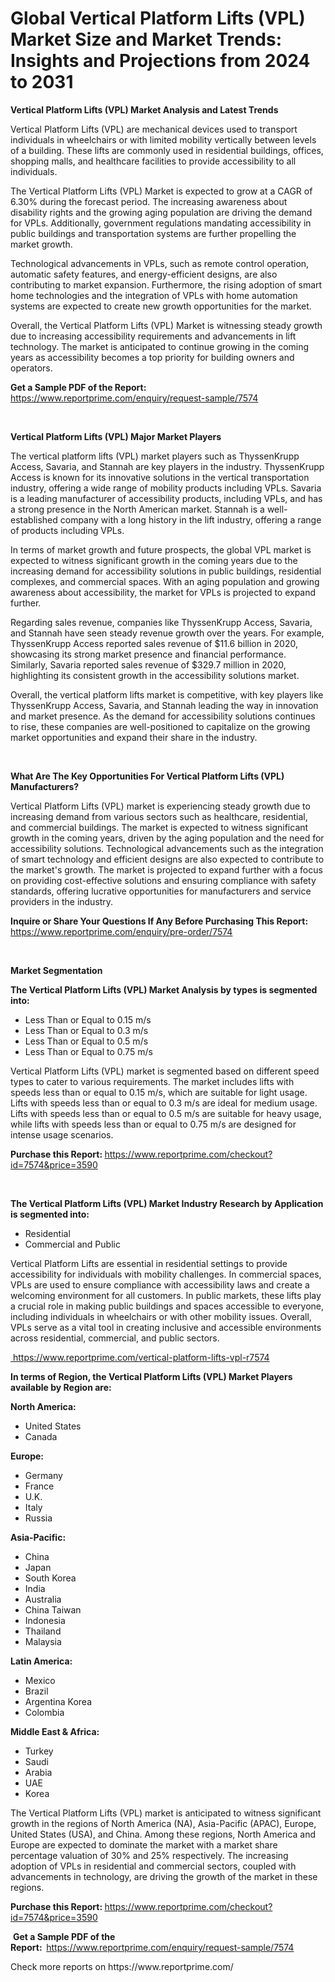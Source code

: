 <p><h1>Global Vertical Platform Lifts (VPL) Market Size and Market Trends: Insights and Projections from 2024 to 2031</h1></p><p><strong>Vertical Platform Lifts (VPL) Market Analysis and Latest Trends</strong></p>
<p><p>Vertical Platform Lifts (VPL) are mechanical devices used to transport individuals in wheelchairs or with limited mobility vertically between levels of a building. These lifts are commonly used in residential buildings, offices, shopping malls, and healthcare facilities to provide accessibility to all individuals.</p><p>The Vertical Platform Lifts (VPL) Market is expected to grow at a CAGR of 6.30% during the forecast period. The increasing awareness about disability rights and the growing aging population are driving the demand for VPLs. Additionally, government regulations mandating accessibility in public buildings and transportation systems are further propelling the market growth.</p><p>Technological advancements in VPLs, such as remote control operation, automatic safety features, and energy-efficient designs, are also contributing to market expansion. Furthermore, the rising adoption of smart home technologies and the integration of VPLs with home automation systems are expected to create new growth opportunities for the market.</p><p>Overall, the Vertical Platform Lifts (VPL) Market is witnessing steady growth due to increasing accessibility requirements and advancements in lift technology. The market is anticipated to continue growing in the coming years as accessibility becomes a top priority for building owners and operators.</p></p>
<p><strong>Get a Sample PDF of the Report:&nbsp;</strong> <a href="https://www.reportprime.com/enquiry/request-sample/7574">https://www.reportprime.com/enquiry/request-sample/7574</a></p>
<p>&nbsp;</p>
<p><strong>Vertical Platform Lifts (VPL) Major Market Players</strong></p>
<p><p>The vertical platform lifts (VPL) market players such as ThyssenKrupp Access, Savaria, and Stannah are key players in the industry. ThyssenKrupp Access is known for its innovative solutions in the vertical transportation industry, offering a wide range of mobility products including VPLs. Savaria is a leading manufacturer of accessibility products, including VPLs, and has a strong presence in the North American market. Stannah is a well-established company with a long history in the lift industry, offering a range of products including VPLs.</p><p>In terms of market growth and future prospects, the global VPL market is expected to witness significant growth in the coming years due to the increasing demand for accessibility solutions in public buildings, residential complexes, and commercial spaces. With an aging population and growing awareness about accessibility, the market for VPLs is projected to expand further.</p><p>Regarding sales revenue, companies like ThyssenKrupp Access, Savaria, and Stannah have seen steady revenue growth over the years. For example, ThyssenKrupp Access reported sales revenue of $11.6 billion in 2020, showcasing its strong market presence and financial performance. Similarly, Savaria reported sales revenue of $329.7 million in 2020, highlighting its consistent growth in the accessibility solutions market.</p><p>Overall, the vertical platform lifts market is competitive, with key players like ThyssenKrupp Access, Savaria, and Stannah leading the way in innovation and market presence. As the demand for accessibility solutions continues to rise, these companies are well-positioned to capitalize on the growing market opportunities and expand their share in the industry.</p></p>
<p>&nbsp;</p>
<p><strong>What Are The Key Opportunities For Vertical Platform Lifts (VPL) Manufacturers?</strong></p>
<p><p>Vertical Platform Lifts (VPL) market is experiencing steady growth due to increasing demand from various sectors such as healthcare, residential, and commercial buildings. The market is expected to witness significant growth in the coming years, driven by the aging population and the need for accessibility solutions. Technological advancements such as the integration of smart technology and efficient designs are also expected to contribute to the market's growth. The market is projected to expand further with a focus on providing cost-effective solutions and ensuring compliance with safety standards, offering lucrative opportunities for manufacturers and service providers in the industry.</p></p>
<p><strong>Inquire or Share Your Questions If Any Before Purchasing This Report:</strong> <a href="https://www.reportprime.com/enquiry/pre-order/7574">https://www.reportprime.com/enquiry/pre-order/7574</a></p>
<p>&nbsp;</p>
<p><strong>Market Segmentation</strong></p>
<p><strong>The Vertical Platform Lifts (VPL) Market Analysis by types is segmented into:</strong></p>
<p><ul><li>Less Than or Equal to 0.15 m/s</li><li>Less Than or Equal to 0.3 m/s</li><li>Less Than or Equal to 0.5 m/s</li><li>Less Than or Equal to 0.75 m/s</li></ul></p>
<p><p>Vertical Platform Lifts (VPL) market is segmented based on different speed types to cater to various requirements. The market includes lifts with speeds less than or equal to 0.15 m/s, which are suitable for light usage. Lifts with speeds less than or equal to 0.3 m/s are ideal for medium usage. Lifts with speeds less than or equal to 0.5 m/s are suitable for heavy usage, while lifts with speeds less than or equal to 0.75 m/s are designed for intense usage scenarios.</p></p>
<p><strong>Purchase this Report:&nbsp;</strong><a href="https://www.reportprime.com/checkout?id=7574&price=3590">https://www.reportprime.com/checkout?id=7574&price=3590</a></p>
<p>&nbsp;</p>
<p><strong>The Vertical Platform Lifts (VPL) Market Industry Research by Application is segmented into:</strong></p>
<p><ul><li>Residential</li><li>Commercial and Public</li></ul></p>
<p><p>Vertical Platform Lifts are essential in residential settings to provide accessibility for individuals with mobility challenges. In commercial spaces, VPLs are used to ensure compliance with accessibility laws and create a welcoming environment for all customers. In public markets, these lifts play a crucial role in making public buildings and spaces accessible to everyone, including individuals in wheelchairs or with other mobility issues. Overall, VPLs serve as a vital tool in creating inclusive and accessible environments across residential, commercial, and public sectors.</p></p>
<p><a href="https://www.reportprime.com/vertical-platform-lifts-vpl-r7574">&nbsp;https://www.reportprime.com/vertical-platform-lifts-vpl-r7574</a></p>
<p><strong>In terms of Region, the Vertical Platform Lifts (VPL) Market Players available by Region are:</strong></p>
<p>
    <p> <strong> North America: </strong>
        <ul>
            <li>United States</li>
            <li>Canada</li>
        </ul>
        </p> 
    <p> <strong> Europe: </strong>
        <ul>
            <li>Germany</li>
            <li>France</li>
            <li>U.K.</li>
            <li>Italy</li>
            <li>Russia</li>
        </ul>
        </p> 
    <p> <strong> Asia-Pacific: </strong>
        <ul>
            <li>China</li>
            <li>Japan</li>
            <li>South Korea</li>
            <li>India</li>
            <li>Australia</li>
            <li>China Taiwan</li>
            <li>Indonesia</li>
            <li>Thailand</li>
            <li>Malaysia</li>
        </ul>
        </p> 
    <p> <strong> Latin America: </strong>
        <ul>
            <li>Mexico</li>
            <li>Brazil</li>
            <li>Argentina Korea</li>
            <li>Colombia</li>
        </ul>
        </p> 
    <p> <strong> Middle East & Africa: </strong>
        <ul>
            <li>Turkey</li>
            <li>Saudi</li>
            <li>Arabia</li>
            <li>UAE</li>
            <li>Korea</li>
        </ul>
    </p>
    </p>
<p><p>The Vertical Platform Lifts (VPL) market is anticipated to witness significant growth in the regions of North America (NA), Asia-Pacific (APAC), Europe, United States (USA), and China. Among these regions, North America and Europe are expected to dominate the market with a market share percentage valuation of 30% and 25% respectively. The increasing adoption of VPLs in residential and commercial sectors, coupled with advancements in technology, are driving the growth of the market in these regions.</p></p>
<p><strong>Purchase this Report: </strong><a href="https://www.reportprime.com/checkout?id=7574&price=3590">https://www.reportprime.com/checkout?id=7574&price=3590</a></p>
<p>&nbsp;<strong>Get a Sample PDF of the Report:&nbsp;&nbsp;</strong><a href="https://www.reportprime.com/enquiry/request-sample/7574">https://www.reportprime.com/enquiry/request-sample/7574</a></p>
<p><strong></strong></p>
<p>Check more reports on https://www.reportprime.com/</p>
